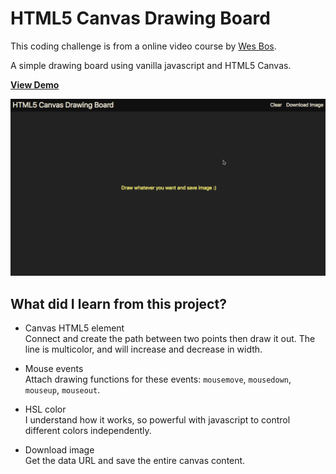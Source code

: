# HTML5 Canvas Drawing Board

This coding challenge is from a online video course by [Wes Bos](https://javascript30.com/).  

A simple drawing board using vanilla javascript and HTML5 Canvas.  

[**View Demo**](https://pamcy.github.io/50Websites/40-canvas-drawing-board/)

![HTML5 Canvas Drawing Board](./dist/img/demo-canvas-board.gif)

## What did I learn from this project?

- Canvas HTML5 element  
Connect and create the path between two points then draw it out. The line is multicolor, and will increase and decrease in width.  

- Mouse events  
Attach drawing functions for these events: `mousemove`, `mousedown`, `mouseup`, `mouseout`.  

- HSL color  
I understand how it works, so powerful with javascript to control different colors independently.

- Download image  
Get the data URL and save the entire canvas content.
